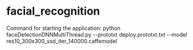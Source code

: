 # facial_recognition
Command for starting the application:
python faceDetectionDNNMultiThread.py --prototxt deploy.prototxt.txt --model res10_300x300_ssd_iter_140000.caffemodel

